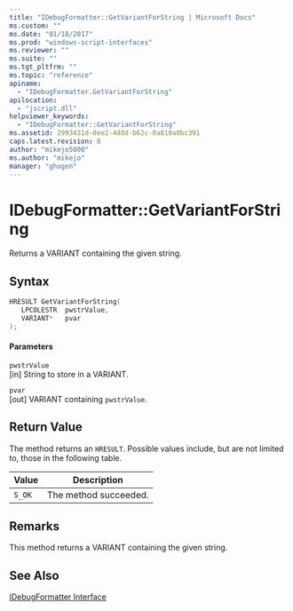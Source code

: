 ```yaml
---
title: "IDebugFormatter::GetVariantForString | Microsoft Docs"
ms.custom: ""
ms.date: "01/18/2017"
ms.prod: "windows-script-interfaces"
ms.reviewer: ""
ms.suite: ""
ms.tgt_pltfrm: ""
ms.topic: "reference"
apiname: 
  - "IDebugFormatter.GetVariantForString"
apilocation: 
  - "jscript.dll"
helpviewer_keywords: 
  - "IDebugFormatter::GetVariantForString"
ms.assetid: 2993431d-0ee2-4d8d-b62c-0a810a8bc391
caps.latest.revision: 8
author: "mikejo5000"
ms.author: "mikejo"
manager: "ghogen"
---
```

# IDebugFormatter::GetVariantForString
Returns a VARIANT containing the given string.  
  
## Syntax  
  
```cpp
HRESULT GetVariantForString(  
   LPCOLESTR  pwstrValue,  
   VARIANT*   pvar  
);  
```  
  
#### Parameters  
 `pwstrValue`  
 [in] String to store in a VARIANT.  
  
 `pvar`  
 [out] VARIANT containing `pwstrValue`.  
  
## Return Value  
 The method returns an `HRESULT`. Possible values include, but are not limited to, those in the following table.  
  
|Value|Description|  
|-----------|-----------------|  
|`S_OK`|The method succeeded.|  
  
## Remarks  
 This method returns a VARIANT containing the given string.  
  
## See Also  
 [IDebugFormatter Interface](../../winscript/reference/idebugformatter-interface.md)